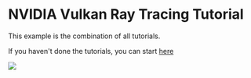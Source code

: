 # NVIDIA Vulkan Ray Tracing Tutorial

This example is the combination of all tutorials.

If you haven't done the tutorials, you can start [here](https://nvpro-samples.github.io/vk_raytracing_tutorial_KHR/vkrt_tutorial.md.html)

![](../docs/Images/ray_tracing__advance.png)
